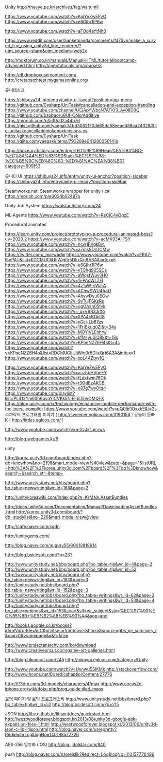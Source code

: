 Unity
http://theeye.pe.kr/archives/tag/waituntil

https://www.youtube.com/watch?v=KojYeZwEPyQ
https://www.youtube.com/watch?v=e6Gjhr1IP6w

https://www.youtube.com/watch?v=aFOd4aYtNh0

https://www.reddit.com/user/Sanketpanda/comments/f475vn/make_a_curved_line_using_unity3d_line_renderer/?utm_source=share&utm_medium=web2x

http://mdkforum.co.kr/manuals/Manual-HTML/tutorial/bootcamp-advanced.html
http://opentutorials.org/course/3

https://dl.dropboxusercontent.com/
http://cretapatchtest.mygamesonline.org/

유니테스크

https://shibuya24.info/entry/unity-ui-layout?position=top-menu
https://github.com/Cysharp/UniTask#cancellation-and-exception-handling
https://www.youtube.com/channel/UCjApYWbgN7ATKf3_Ay08D0Q
https://github.com/baobao/uGUI-ColorAdditive
https://morioh.com/p/530cd2a44576
https://gist.github.com/yaegaki/4bd3082f70dd65dc58eeaed88aa24326#file-unitaskcancellationtokenextensions-cs
https://github.com/Cysharp/UniTask
https://qiita.com/yaegaki/items/793289e641280050141b

https://bozeury.tistory.com/entry/%ED%9E%99Heap%EA%B3%BC-%EC%8A%A4%ED%83%9DStack%EC%9D%98-%EC%B5%9C%EB%8C%80-%ED%81%AC%EA%B8%B0?category=809153

유니티 UI
https://shibuya24.info/entry/unity-ui-anchor?position=sidebar
https://shibuya24.info/entry/unity-ui-ready?position=sidebar

Steamworks.net: Steamworks wrapper for unity / c#
https://morioh.com/p/e6024b02487a

Unity Job System
https://wolstar.tistory.com/24

ML-Agents
https://www.youtube.com/watch?v=RsCjC4yDpzE


Procedural animated

https://learn.unity.com/project/prototyping-a-procedural-animated-boss?uv=2020.2
https://www.youtube.com/watch?v=acMK93A-FSY
https://www.youtube.com/watch?v=ncw1FKgkBrc
https://www.youtube.com/watch?v=aZms8DrDCMw
https://twitter.com/_marwadin
https://www.youtube.com/watch?v=ERA7-I5nPAU&list=RDCMUCIjUIjWig0r5DIixQrt6A3A&index=5
https://www.youtube.com/watch?v=e6Gjhr1IP6w
https://www.youtube.com/watch?v=yTGhg905SCs
https://www.youtube.com/watch?v=aWqstWuv3H0
https://www.youtube.com/watch?v=1i-PAoWLZFI
https://www.youtube.com/watch?v=4z1aW-vWJrA
https://www.youtube.com/watch?v=AChwSWU4AaU
https://www.youtube.com/watch?v=AhywDyu0EGw
https://www.youtube.com/watch?v=9vTujF6KsRs
https://www.youtube.com/watch?v=qqOAzn05fvk
https://www.youtube.com/watch?v=_uxV9R3JrXo
https://www.youtube.com/watch?v=XPA4kKOnIt8
https://www.youtube.com/watch?v=yGci-Lb87zs
https://www.youtube.com/watch?v=1FrIBkuq0ZI&t=34s
https://www.youtube.com/watch?v=MOYiVLEnhrw
https://www.youtube.com/watch?v=kfM-yu0iQBk&t=18s
https://www.youtube.com/watch?v=KPoeNZZ6H4s&t=4s
https://www.youtube.com/watch?v=KPoeNZZ6H4s&list=RDCMUCIjUIjWig0r5DIixQrt6A3A&index=1
https://www.youtube.com/watch?v=xpL44Ztyy1Q


https://www.youtube.com/watch?v=KojYeZwEPyQ
https://www.youtube.com/watch?v=anz5bHVbeEY
https://www.youtube.com/watch?v=fLdxtwm76Ok
https://www.youtube.com/watch?v=r3OdEzAKGBI
https://www.youtube.com/watch?v=o97g7wyOtq4
https://www.youtube.com/playlist?list=PL412Ym60h6uvqYiCVKk5NiEFpDEwOMQFX
https://blog.unity.com/kr/technology/enhancing-mobile-performance-with-the-burst-compiler
https://www.youtube.com/watch?v=pQ0lb9OxxbE&t=2s
수까락의 프로그래밍 이야기 ( http://sweeper.egloos.com/3190154 )
공돌이 옵빠 K ( http://littles.egloos.com/ )

http://www.youtube.com/watch?v=mGzJk1umrws

http://blog.webgames.kr/6

unity

http://korea.unity3d.com/board/index.php?db=knowhow&no=2196&mari_mode=view%40view&cate=&page=1&listURL=http%3A%2F%2Fkorea.unity3d.com%2Fboard%2F%3Fdb%3Dknowhow&search=&search_str=&temp=

http://www.unitystudy.net/bbs/board.php?bo_table=newwriting&wr_id=168&page=2

http://unitykoreawiki.com/index.php?n=KrMain.AssetBundles

http://docs.unity3d.com/Documentation/Manual/DownloadingAssetBundles.html
http://korea.unity3d.com/board/?db=studylist&no=220&mari_mode=view@view

http://cafe.naver.com/xgdn

http://unitygems.com/

http://blog.naver.com/nugury55/60019818914

http://blog.bsidesoft.com/?p=237

http://www.unitystudy.net/bbs/board.php?bo_table=tip&wr_id=4&page=2
http://www.unitystudy.net/bbs/board.php?bo_table=tip&wr_id=52
http://www.unitystudy.net/bbs/board.php?bo_table=newwriting&wr_id=153&page=3
http://unitystudy.net/bbs/board.php?bo_table=newwriting&wr_id=152&page=3
http://unitystudy.net/bbs/board.php?bo_table=writings&wr_id=62&page=2
http://unitystudy.net/bbs/board.php?bo_table=writings&wr_id=53&page=4
http://unitystudy.net/bbs/board.php?bo_table=writings&wr_id=153&sca=&sfl=wr_subject&stx=%EC%97%90%EC%85%8B+%EB%B2%88%EB%93%A4&sop=and

http://books.google.co.kr/books?id=mVoruR0evAcC&printsec=frontcover&hl=ko&source=gbs_ge_summary_r&cad=0#v=onepage&q&f=false

http://www.projectanarchy.com/ko/download
http://www.creativeuncut.com/game-art-galleries.html

http://blog.bloodcat.com/245
http://hiiroyui.egloos.com/category/Unity

http://www.youtube.com/watch?v=Uvnwu5SIKMk
http://stackoverflow.com/
http://www.hoons.net/Board/cshaptip/Content/27776

http://tf3dm.com/3d-models/characters/4/max
http://www.cocos2d-iphone.org/wiki/doku.php/prog_guide:tiled_maps

로딩 페이지 및 로딩 프로그래스바
http://www.unitystudy.net/bbs/board.php?bo_table=tip&wr_id=52
http://blog.bsidesoft.com/?p=215

JSON
http://lbv.github.io/litjson/docs/quickstart.html
http://westwoodforever.blogspot.kr/2013/08/unity3d-google-apk-expansion-files-1.html
http://westwoodforever.blogspot.kr/2013/06/unity3d-json-c-lib-litjson.html
http://blog.naver.com/uarepretty?Redirect=Log&logNo=140198572726

AES-256 암호화 (IOS)
http://blog.jidolstar.com/840 

push
http://blog.naver.com/nameisljk?Redirect=Log&logNo=110157770496
